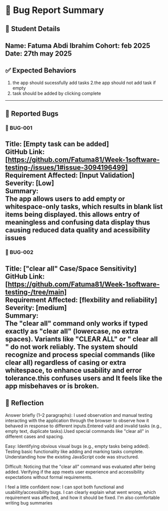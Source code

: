 # 🐞 Bug Report Summary

## 🧾 Student Details  
**Name**: Fatuma Abdi Ibrahim
**Cohort**:  feb 2025
**Date**:  27th may 2025
---

## ✅ Expected Behaviors  

1. the app should sucessfully add tasks
2.the app should not add task if empty
3. task should be added by clicking complete

---

## 🐛 Reported Bugs  

### 🐞 BUG-001  
**Title**: [Empty task can be added]  
**GitHub Link**: [https://github.com/Fatuma81/Week-1software-testing-/issues/1#issue-3094196499]  
**Requirement Affected**: [Input Validation]  
**Severity**: [Low]  
**Summary**:  
The app allows users to add empty or whitespace-only tasks, which results in blank list items being displayed.
this allows entry of meaningless and confusing data display thus causing reduced data quality and acessibility issues 
---

### 🐞 BUG-002  
**Title**: ["clear all" Case/Space Sensitivity]  
**GitHub Link**: [https://github.com/Fatuma81/Week-1software-testing-/tree/main]  
**Requirement Affected**: [flexbility and reliability]  
**Severity**: [medium]  
**Summary**:  
The "clear all" command only works if typed exactly as "clear all" (lowercase, no extra spaces). Variants like "CLEAR  ALL" or " clear all " do not work reliably. The system should recognize and process special commands (like clear all) regardless of casing or extra whitespace, to enhance usability and error tolerance.this confuses users and It feels like the app misbehaves or is broken.
---

## 💭 Reflection  

Answer briefly (1–2 paragraphs):
I used observation and manual testing interacting with the application through the browser to observe how it behaved in response to different inputs.Entered valid and invalid tasks (e.g., empty text, duplicate tasks).Used special commands like "clear all" in different cases and spacing.

Easy:
Identifying obvious visual bugs (e.g., empty tasks being added).
Testing basic functionality like adding and marking tasks complete.
Understanding how the existing JavaScript code was structured.

Difficult:
Noticing that the "clear all" command was evaluated after being added.
Verifying if the app meets user experience and accessibility expectations without formal requirements.

I feel a little confident now:
I can spot both functional and usability/accessibility bugs.
I can clearly explain what went wrong, which requirement was affected, and how it should be fixed.
I'm also comfortable writing bug summaries
